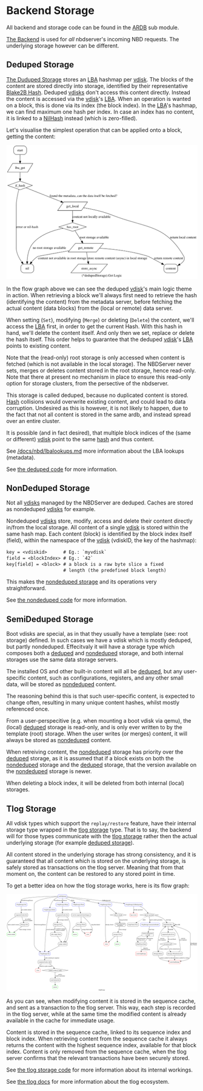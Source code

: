 # Backend Storage

All backend and storage code can be found in the [ARDB][ardb] sub module.

[The Backend][ardb.backend] is used for _all_ nbdserver's incoming NBD requests. The underlying storage however can be different.

## Deduped Storage

[The Duduped Storage][ardb.deduped] stores an [LBA][lba] hashmap per [vdisk][vdisk]. The blocks of the content are stored directly into storage, identified by their representative [Blake2B Hash][blake2b.hash]. Deduped [vdisks][vdisk] don't access this content directly. Instead the content is accessed via the [vdisk][vdisk]'s [LBA][lba]. When an operation is wanted on a block, this is done via its index (the block index). In the [LBA][lba]'s hashmap, we can find maximum one hash per index. In case an index has no content, it is linked to a [NilHash][lba.nilhash] instead (which is zero-filled).

Let's visualise the simplest operation that can be applied onto a block, getting the content:

![(*ardb.dedupedStorage).Get](/docs/assets/deduped_get.png)

In the flow graph above we can see the deduped [vdisk][vdisk]'s main logic theme in action. When retrieving a block we'll always first need to retrieve the hash (identifying the content) from the metadata server, before fetching the actual content (data blocks) from the (local or remote) data server.

When setting (`Set`), modifying (`Merge`) or deleting (`Delete`) the content, we'll access the [LBA][lba] first, in order to get the current Hash. With this hash in hand, we'll delete the content itself. And only then we set, replace or delete the hash itself. This order helps to guarantee that the deduped [vdisk][vdisk]'s [LBA][lba] points to existing content.

Note that the (read-only) root storage is only accessed when content is fetched (which is not available in the local storage). The NBDServer never sets, merges or deletes content stored in the root storage, hence read-only. Note that there at present no mechanism in place to ensure this read-only option for storage clusters, from the persective of the nbdserver.

This storage is called deduped, because no duplicated content is stored. [Hash][blake2b.hash] collisions would overwrite existing content, and could lead to data corruption. Undesired as this is however, it is not likely to happen, due to the fact that not all content is stored in the same ardb, and instead spread over an entire cluster.

It is possible (and in fact desired), that multiple block indices of the (same or different) [vdisk][vdisk] point to the same [hash][blake2b.hash] and thus content.

See [/docs/nbd/lbalookups.md](/docs/nbd/lbalookups.md) more information about the LBA lookups (metadata).

See [the deduped code](/nbdserver/ardb/deduped.go) for more information.

## NonDeduped Storage

Not all [vdisks][vdisk] managed by the NBDServer are deduped. Caches are stored as nondeduped [vdisks][vdisk] for example.

Nondeduped [vdisks][vdisk] store, modify, access and delete their content directly in/from the local storage. All content of a single [vdisk][vdisk] is stored within the same hash map. Each content (block) is identified by the block index itself (field), within the namespace of the [vdisk][vdisk] (vdiskID, the key of the hashmap):

```
key = <vdiskid>      # Eg.: `myvdisk`
field = <blockIndex> # Eg.: `42`
key[field] = <block> # a block is a raw byte slice a fixed
                     # length (the predefined block length)
```

This makes the [nondeduped storage][ardb.nondeduped] and its operations very straightforward. 

See [the nondeduped code](/nbdserver/ardb/nondeduped.go) for more information.

## SemiDeduped Storage

Boot vdisks are special, as in that they usually have a template (see: root storage) defined.
In such cases we have a vdisk which is mostly deduped, but partly nondeduped.
Effecitvaly it will have a storage type which composes both a [deduped][ardb.deduped] and [nondeduped][ardb.nondeduped] storage,
and both internal storages use the same data storage servers.

The installed OS and other built-in content will all be [deduped][ardb.deduped],
but any user-specific content, such as configurations, registers, and any other small data,
will be stored as [nondeduped][ardb.nondeduped] content.

The reasoning behind this is that such user-specific content,
is expected to change often, resulting in many unique content hashes,
whilst mostly referenced once.

From a user-perspecitive (e.g. when mounting a boot vdisk via qemu),
the (local) [deduped][ardb.deduped] storage is read-only, and is only ever written to by the template (root) storage.
When the user writes (or merges) content, it will always be stored as [nondeduped][ardb.nondeduped] content.

When retreiving content, the [nondeduped][ardb.nondeduped] storage has priority over the [deduped][ardb.deduped] storage,
as it is assumed that if a block exists on both the [nondeduped][ardb.nondeduped] storage and the [deduped][ardb.deduped] storage,
that the version available on the [nondeduped][ardb.nondeduped] storage is newer.

When deleting a block index, it will be deleted from both internal (local) storages.

## Tlog Storage

All vdisk types which support the `replay/restore` feature, have their internal storage type wrapped in the [tlog storage][ardb.tlog] type. That is to say, the backend will for those types communicate with the [tlog storage][ardb.tlog] rather then the actual underlying storage (for example [deduped storage][ardb.deduped]).

All content stored in the underlying storage has strong consistency, and it is guaranteed that all content which is stored on the underlying storage, is safely stored as transactions on the tlog server. Meaning that from that moment on, the content can be restored to any stored point in time.

To get a better idea on how the tlog storage works, here is its flow graph:

![tlogStorage](/docs/assets/tlog_storage.png)

As you can see, when modifying content it is stored in the sequence cache, and sent as a transaction to the tlog server. This way, each step is recorded in the tlog server, while at the same time the modified content is already available in the cache for immediate usage.

Content is stored in the sequence cache, linked to its sequence index and block index. When retrieving content from the sequence cache it always returns the content with the highest sequence index, available for that block index. Content is only removed from the sequence cache, when the tlog server confirms that the relevant transactions have been securely stored.

See [the tlog storage code](/nbdserver/ardb/tlog.go) for more information about its internal workings.

See [the tlog docs](/docs/tlog/tlog.md) for more information about the tlog ecosystem.

[ardb]: /nbdserver/ardb
[ardb.backend]: /nbdserver/ardb/backend.go#L10-L16
[ardb.deduped]: /nbdserver/ardb/deduped.go#L23-L32
[ardb.nondeduped]: /nbdserver/ardb/nondeduped.go#L18-L25
[ardb.tlog]: /nbdserver/ardb/tlog.go#L43-L53
[lba]: /nbdserver/lba
[lba.nilhash]: /nbdserver/lba/hash.go#L15-L16
[vdisk]: https://en.wikipedia.org/wiki/Virtual_disk
[blake2b.hash]: /nbdserver/lba/hash.go#L19-L20